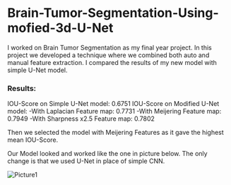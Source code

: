 # Brain-Tumor-Segmentation-Using-mofied-3d-U-Net
I worked on Brain Tumor Segmentation as my final year project. In this project we developed a technique where we combined both auto and manual feature extraction.
I compared the results of my new model with simple U-Net model. 
### Results:
IOU-Score on Simple U-Net model:            0.6751
IOU-Score on Modified U-Net model:
        -With Laplacian Feature map:        0.7731
        -With Meijering Feature map:        0.7949
        -With Sharpness x2.5 Feature map:   0.7802
        
Then we selected the model with Meijering Features as it gave the highest mean IOU-Score.

Our Model looked and worked like the one in picture below. The only change is that we used U-Net in place of simple CNN.

![Picture1](https://user-images.githubusercontent.com/53892108/177797477-42244fac-2ec7-4945-b755-d79119305aeb.jpg)
